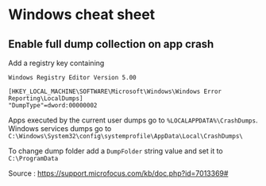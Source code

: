 # Windows cheat sheet

## Enable full dump collection on app crash

Add a registry key containing 

```reg
Windows Registry Editor Version 5.00

[HKEY_LOCAL_MACHINE\SOFTWARE\Microsoft\Windows\Windows Error Reporting\LocalDumps]
"DumpType"=dword:00000002
```

Apps executed by the current user dumps go to `%LOCALAPPDATA%\CrashDumps`. Windows services dumps go to `C:\Windows\System32\config\systemprofile\AppData\Local\CrashDumps\`

To change dump folder add a `DumpFolder` string value and set it to `C:\ProgramData`

Source : https://support.microfocus.com/kb/doc.php?id=7013369#
